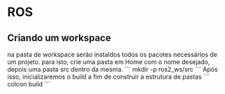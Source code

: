 # ROS
## Criando um workspace
na pasta de workspace serão instaldos todos os pacotes necessários de um projeto. para isto, crie uma pasta em Home com o nome desejado, depois uma pasta src dentro da mesma.
´´´
mkdir -p ros2_ws/src
´´´
Após isso, inicializaremos o build a fim de construir a estrutura de pastas
´´´
colcon build
´´´

